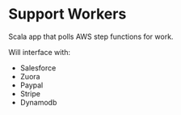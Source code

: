 Support Workers
===============

Scala app that polls AWS step functions for work.

Will interface with:

* Salesforce
* Zuora
* Paypal
* Stripe
* Dynamodb
